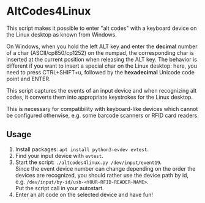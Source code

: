 # AltCodes4Linux

This script makes it possible to enter "alt codes" with a keyboard device on the Linux desktop as known from Windows.

On Windows, when you hold the left ALT key and enter the **decimal** number of a char (ASCII/cp850/cp1252) on the numpad, the corresponding char is inserted at the current position when releasing the ALT key. The behavior is different if you want to insert a special char on the Linux desktop: here, you need to press CTRL+SHIFT+u, followed by the **hexadecimal** Unicode code point and ENTER.

This script captures the events of an input device and when recognizing alt codes, it converts them into appropriate keystrokes for the Linux desktop.

This is necessary for compatibility with keyboard-like devices which cannot be configured otherwise, e.g. some barcode scanners or RFID card readers.

## Usage
1. Install packages: `apt install python3-evdev evtest`.
2. Find your input device with `evtest`.
3. Start the script: `./altcodes4linux.py /dev/input/event19`.  
   Since the event device number can change depending on the order the devices are recognized, you should rather use the device path by id, e.g. `/dev/input/by-id/usb-<YOUR-RFID-READER-NAME>`.  
   Put the script call in your autostart.
4. Enter an alt code on the selected device and have fun!
